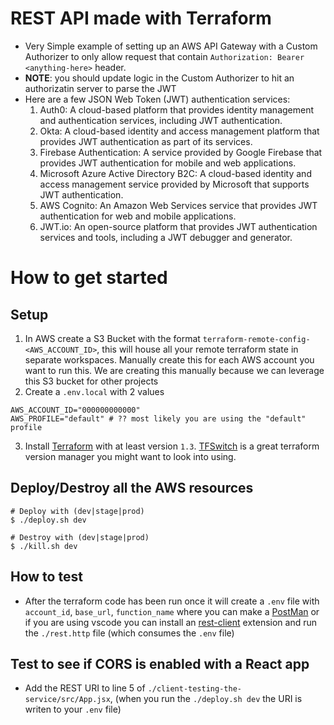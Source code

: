 #  REST API made with Terraform
- Very Simple example of setting up an AWS API Gateway with a Custom Authorizer to only allow request that contain `Authorization: Bearer <anything-here>` header.
- **NOTE**: you should update logic in the Custom Authorizer to hit an authorizatin server to parse the JWT
- Here are a few JSON Web Token (JWT) authentication services:
  1. Auth0: A cloud-based platform that provides identity management and authentication services, including JWT authentication.
  2. Okta: A cloud-based identity and access management platform that provides JWT authentication as part of its services.
  3. Firebase Authentication: A service provided by Google Firebase that provides JWT authentication for mobile and web applications.
  4. Microsoft Azure Active Directory B2C: A cloud-based identity and access management service provided by Microsoft that supports JWT authentication.
  5. AWS Cognito: An Amazon Web Services service that provides JWT authentication for web and mobile applications.
  6. JWT.io: An open-source platform that provides JWT authentication services and tools, including a JWT debugger and generator.


# How to get started

## Setup
1. In AWS create a S3 Bucket with the format `terraform-remote-config-<AWS_ACCOUNT_ID>`, this will house all your remote terraform state in separate workspaces. Manually create this for each AWS account you want to run this. We are creating this manually because we can leverage this S3 bucket for other projects
2. Create a `.env.local` with 2 values
  ```shell
  AWS_ACCOUNT_ID="000000000000"
  AWS_PROFILE="default" # ?? most likely you are using the "default" profile
  ```
3. Install [Terraform](https://www.terraform.io) with at least version `1.3`. [TFSwitch](https://tfswitch.warrensbox.com) is a great terraform version manager you might want to look into using.


## Deploy/Destroy all the AWS resources
```shell
# Deploy with (dev|stage|prod)
$ ./deploy.sh dev

# Destroy with (dev|stage|prod)
$ ./kill.sh dev
```


## How to test
- After the terraform code has been run once it will create a `.env` file with `account_id`, `base_url`, `function_name` where you can make a [PostMan](https://www.postman.com) or if you are using vscode you can install an [rest-client](https://marketplace.visualstudio.com/items?itemName=humao.rest-client) extension and run the `./rest.http` file (which consumes the `.env` file)


## Test to see if CORS is enabled with a React app
- Add the REST URI to line 5 of `./client-testing-the-service/src/App.jsx`, (when you run the `./deploy.sh dev` the URI is writen to your `.env` file)


